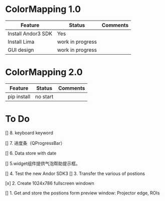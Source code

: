 # ColorMapping 1.0

| Feature | Status | Comments
|---------|--------|-----------
|Install Andor3 SDK  | Yes |
|Install Lima        | work in progress |
|GUI design | work in progress |


# ColorMapping 2.0
| Feature    | Status   | Comments 
|------------|----------|---------
|pip install | no start |

# To Do
[] 8. keyboard keyword

[] 7. 进度条（QProgressBar）

[] 6. Data store with date

[] 5.widget组件提供气泡帮助提示框。

[] 4. Test the new Andor SDK3
[] 3. Transfer the various of postions

[x] 2. Create 1024x786 fullscreen windown

[] 1. Get and store the postions form preview window: Projector edge, ROIs
